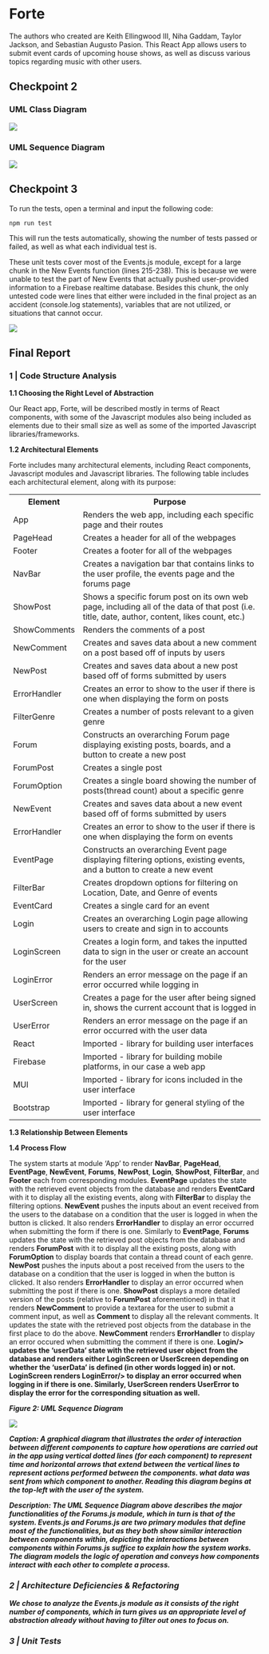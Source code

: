 # Forte
The authors who created are Keith Ellingwood III, Niha Gaddam, Taylor Jackson, and Sebastian Augusto Pasion. This React App allows users to submit event cards of upcoming house shows, as well as discuss various topics regarding music with other users. 

## Checkpoint 2

### UML Class Diagram
<img src="images/P1_Checkpoint2_UML_Class_Diagram.jpg">

### UML Sequence Diagram
<img src="images/P1_Checkpoint2_UML_Sequence_Diagram.png">

## Checkpoint 3
To run the tests, open a terminal and input the following code:

    npm run test

This will run the tests automatically, showing the number of tests passed or failed, as well as what each individual test is.

These unit tests cover most of the Events.js module, except for a large chunk in the New Events function (lines 215-238). This is because we were unable to test the part of New Events that actually pushed user-provided information to a Firebase realtime database. Besides this chunk, the only untested code were lines that either were included in the final project as an accident (console.log statements), variables that are not utilized, or situations that cannot occur.

<p>
<img src="images/P1_Checkpoint3_Coverage.PNG">
</p>

## Final Report

### 1 | Code Structure Analysis

<p><strong> 1.1 Choosing the Right Level of Abstraction </strong></p>
<p> Our React app, Forte, will be described mostly in terms of React components, with some of the Javascript modules also being included as elements due to their small size as well as some of the imported Javascript libraries/frameworks. </p>

<p><strong> 1.2 Architectural Elements </strong></p>
<p> Forte includes many architectural elements, including React components, Javascript modules and Javascript libraries. The following table includes each architectural element, along with its purpose: </p>

<table>
  <tr>
    <th>Element</th>
    <th>Purpose</th>
  </tr>
  <tr>
    <td>App</td>
    <td>Renders the web app, including each specific page and their routes</td>
  </tr>
  <tr>
    <td>PageHead</td>
    <td>Creates a header for all of the webpages</td>
  </tr>
  <tr>
    <td>Footer</td>
    <td>Creates a footer for all of the webpages</td>
  </tr>
  <tr>
    <td>NavBar</td>
    <td>Creates a navigation bar that contains links to the user profile, the events page and the forums page</td>
  </tr>
  <tr>
    <td>ShowPost</td>
    <td>Shows a specific forum post on its own web page, including all of the data of that post (i.e. title, date, author, content, likes count, etc.)</td>
  </tr>
  <tr>
    <td>ShowComments</td>
    <td>Renders the comments of a post</td>
  </tr>
  <tr>
    <td>NewComment</td>
    <td>Creates and saves data about a new comment on a post based off of inputs by users </td>
  </tr>
  <tr>
    <td>NewPost</td>
    <td>Creates and saves data about a new post based off of forms submitted by users</td>
  </tr>
  <tr>
    <td>ErrorHandler</td>
    <td>Creates an error to show to the user if there is one when displaying the form on posts</td>
  </tr>
  <tr>
    <td>FilterGenre</td>
    <td>Creates a number of posts relevant to a given genre</td>
  </tr>
  <tr>
    <td>Forum</td>
    <td>Constructs an overarching Forum page displaying existing posts, boards, and a button to create a new post</td>
  </tr>
  <tr>
    <td>ForumPost</td>
    <td>Creates a single post</td>
  </tr>
  <tr>
    <td>ForumOption</td>
    <td>Creates a single board showing the number of posts(thread count) about a specific genre</td>
  </tr>
  <tr>
    <td>NewEvent</td>
    <td>Creates and saves data about a new event based off of forms submitted by users</td>
  </tr>
  <tr>
    <td>ErrorHandler</td>
    <td>Creates an error to show to the user if there is one when displaying the form on events</td>
  </tr>
  <tr>
    <td>EventPage</td>
    <td>Constructs an overarching Event page displaying filtering options, existing events, and a button to create a new event</td>
  </tr>
  <tr>
    <td>FilterBar</td>
    <td>Creates dropdown options for filtering on Location, Date, and Genre of events</td>
  </tr>
  <tr>
    <td>EventCard</td>
    <td>Creates a single card for an event</td>
  </tr>
  <tr>
    <td>Login</td>
    <td>Creates an overarching Login page allowing users to create and sign in to accounts</td>
  </tr>
  <tr>
    <td>LoginScreen</td>
    <td>Creates a login form, and takes the inputted data to sign in the user or create an account for the user</td>
  </tr>
  <tr>
    <td>LoginError</td>
    <td>Renders an error message on the page if an error occurred while logging in</td>
  </tr>
  <tr>
    <td>UserScreen</td>
    <td>Creates a page for the user after being signed in, shows the current account that is logged in</td>
  </tr>
  <tr>
    <td>UserError</td>
    <td>Renders an error message on the page if an error occurred with the user data</td>
  </tr>
  <tr>
    <td>React</td>
    <td>Imported - library for building user interfaces</td>
  </tr>
  <tr>
    <td>Firebase</td>
    <td>Imported - library for building mobile platforms, in our case a web app</td>
  </tr>
  <tr>
    <td>MUI</td>
    <td>Imported - library for icons included in the user interface</td>
  </tr>
  <tr>
    <td>Bootstrap</td>
    <td>Imported - library for general styling of the user interface</td>
  </tr>
</table>

<p><strong> 1.3 Relationship Between Elements </strong></p>
<p> </p>

<p><strong> 1.4 Process Flow </strong></p>
<p> The system starts at module ‘App’ to render <strong>NavBar</strong>, <strong>PageHead</strong>, <strong>EventPage</strong>, <strong>NewEvent</strong>, <strong>Forums</strong>, <strong>NewPost</strong>, <strong>Login</strong>, <strong>ShowPost</strong>, <strong>FilterBar</strong>, and <strong>Footer</strong> each from corresponding modules. 
<strong>EventPage</strong> updates the state with the retrieved event objects from the database and renders <strong>EventCard</strong> with it to display all the existing events, along with <strong>FilterBar</strong> to display the filtering options. 
<strong>NewEvent</strong> pushes the inputs about an event received from the users to the database on a condition that the user is logged in when the button is clicked. It also renders <strong>ErrorHandler</strong> to display an error occurred when submitting the form if there is one. 
Similarly to <strong>EventPage</strong>, <strong>Forums</strong> updates the state with the retrieved post objects from the database and renders <strong>ForumPost</strong> with it to display all the existing posts, along with <strong>ForumOption</strong> to display boards that contain a thread count of each genre. 
<strong>NewPost</strong> pushes the inputs about a post received from the users to the database on a condition that the user is logged in when the button is clicked. It also renders <strong>ErrorHandler</strong> to display an error occurred when submitting the post if there is one. 
<strong>ShowPost</strong> displays a more detailed version of the posts (relative to <strong>ForumPost</strong> aforementioned) in that it renders <strong>NewComment</strong> to provide a textarea for the user to submit a comment input, as well as <strong>Comment</strong> to display all the relevant comments. It updates the state with the retrieved post objects from the database in the first place to do the above.
<strong>NewComment</strong> renders <strong>ErrorHandler</strong> to display an error occured when submitting the comment if there is one.
<strong>Login/> updates the ‘userData’ state with the retrieved user object from the database and renders either <strong>LoginScreen</strong> or <strong>UserScreen</strong> depending on whether the ‘userData’ is defined (in other words logged in) or not. 
<strong>LoginScreen</strong> renders <strong>LoginError/> to display an error occurred when logging in if there is one. Similarly, <strong>UserScreen</strong> renders <strong>UserError</strong> to display the error for the corresponding situation as well. </p>


<p><em> Figure 2: UML Sequence Diagram <em></p>

<img src="images/P1_Checkpoint2_UML_Sequence_Diagram.png">

<p><em> Caption: A graphical diagram that illustrates the order of interaction between different components to capture how operations are carried out in the app using vertical dotted lines (for each component) to represent time and horizontal arrows that extend between the vertical lines to represent actions performed between the components. what data was sent from which component to another. Reading this diagram begins at the top-left with the user of the system. </em></p>

<p> Description: The UML Sequence Diagram above describes the major functionalities of the Forums.js module, which in turn is that of the system. Events.js and Forums.js are two primary modules that define most of the functionalities, but as they both show similar interaction between components within, depicting the interactions between components within Forums.js suffice to explain how the system works. The diagram models the logic of operation and conveys how components interact with each other to complete a process. </p>


### 2 | Architecture Deficiencies & Refactoring 

<p> We chose to analyze the Events.js module as it consists of the right number of components, which in turn gives us an appropriate level of abstraction already without having to filter out ones to focus on. </p>


### 3 | Unit Tests


